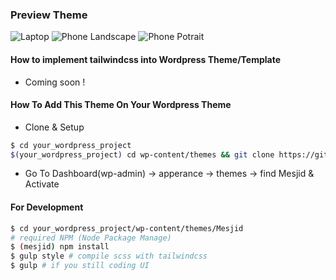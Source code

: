 ### Preview Theme

![Laptop](https://github.com/ri7nz/Mesjid/blob/master/screenshot.png)
![Phone Landscape](https://github.com/ri7nz/Mesjid/blob/master/docs/phone-landscape.png)
![Phone Potrait](https://github.com/ri7nz/Mesjid/blob/master/docs/phone-SamsungS3.png)

#### How to implement tailwindcss into Wordpress Theme/Template
- Coming soon !
#### How To Add This Theme On Your Wordpress Theme
- Clone & Setup   
```sh
$ cd your_wordpress_project
$(your_wordpress_project) cd wp-content/themes && git clone https://github.com/ri7nz/Mesjid.git
```
   
- Go To Dashboard(wp-admin) -> apperance -> themes -> find Mesjid & Activate   
#### For Development 
```sh 
$ cd your_wordpress_project/wp-content/themes/Mesjid
# required NPM (Node Package Manage)
$ (mesjid) npm install
$ gulp style # compile scss with tailwindcss
$ gulp # if you still coding UI
```
